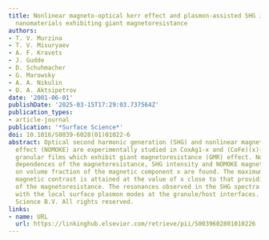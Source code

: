 ```yaml
---
title: Nonlinear magneto-optical kerr effect and plasmon-assisted SHG in magnetic
  nanomaterials exhibiting giant magnetoresistance
authors:
- T. V. Murzina
- T. V. Misuryaev
- A. F. Kravets
- J. Gudde
- D. Schuhmacher
- G. Marowsky
- A. A. Nikulin
- O. A. Aktsipetrov
date: '2001-06-01'
publishDate: '2025-03-15T17:29:03.737564Z'
publication_types:
- article-journal
publication: '*Surface Science*'
doi: 10.1016/S0039-6028(01)01022-6
abstract: Optical second harmonic generation (SHG) and nonlinear magneto-optical Kerr
  effect (NOMOKE) are experimentally studied in CoxAg1-x and (CoFe)(x)(Al2O3)(1-x)
  granular films which exhibit giant magnetoresistance (GMR) effect. Nonmonotonous
  dependences of the magnetoresistance, SHG intensity and NOMOKE magnetic contrast
  on volume fraction of the magnetic component x are found. The maximum of the NOMOKE
  magnetic contrast is attained at the value of x close to that providing the maximum
  of the magnetoresistance. The resonances observed in the SHG spectra are associated
  with the local surface plasmon modes at the granule/host interfaces. (C) 2001 Elsevier
  Science B.V. All rights reserved.
links:
- name: URL
  url: https://linkinghub.elsevier.com/retrieve/pii/S0039602801010226
---
```

